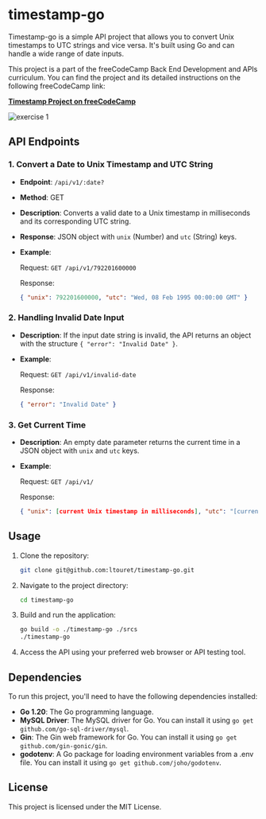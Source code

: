timestamp-go
============

Timestamp-go is a simple API project that allows you to convert Unix timestamps to UTC strings and vice versa. It's built using Go and can handle a wide range of date inputs.

This project is a part of the freeCodeCamp Back End Development and APIs curriculum. You can find the project and its detailed instructions on the following freeCodeCamp link:

**[Timestamp Project on freeCodeCamp](https://www.freecodecamp.org/learn/back-end-development-and-apis/back-end-development-and-apis-projects/timestamp-microservice)**

![exercise 1](./exercices/exercise.png?raw=true "Title")

API Endpoints
-------------

### 1\. Convert a Date to Unix Timestamp and UTC String

*   **Endpoint**: `/api/v1/:date?`
    
*   **Method**: GET
    
*   **Description**: Converts a valid date to a Unix timestamp in milliseconds and its corresponding UTC string.
    
*   **Response**: JSON object with `unix` (Number) and `utc` (String) keys.
    
*   **Example**:
    
    Request: `GET /api/v1/792201600000`
    
    Response:
    
    ```json
    { "unix": 792201600000, "utc": "Wed, 08 Feb 1995 00:00:00 GMT" }
    ```
    

### 2\. Handling Invalid Date Input

*   **Description**: If the input date string is invalid, the API returns an object with the structure `{ "error": "Invalid Date" }`.
    
*   **Example**:
    
    Request: `GET /api/v1/invalid-date`
    
    Response:
    
    ```json
    { "error": "Invalid Date" }
    ```
    

### 3\. Get Current Time

*   **Description**: An empty date parameter returns the current time in a JSON object with `unix` and `utc` keys.
    
*   **Example**:
    
    Request: `GET /api/v1/`
    
    Response:
    
    ```json
    { "unix": [current Unix timestamp in milliseconds], "utc": "[current UTC time in the format: Thu, 01 Jan 1970 00:00:00 GMT]" }
    ```
    

Usage
-----

1.  Clone the repository:
    
    ```bash
    git clone git@github.com:ltouret/timestamp-go.git
    ```
    
2.  Navigate to the project directory:
    
    ```bash
    cd timestamp-go
    ```
    
3.  Build and run the application:
    
    ```bash
    go build -o ./timestamp-go ./srcs
    ./timestamp-go
    ```
    
4.  Access the API using your preferred web browser or API testing tool.
    

Dependencies
------------

To run this project, you'll need to have the following dependencies installed:

- **Go 1.20**: The Go programming language.
- **MySQL Driver**: The MySQL driver for Go. You can install it using `go get github.com/go-sql-driver/mysql`.
- **Gin**: The Gin web framework for Go. You can install it using `go get github.com/gin-gonic/gin`.
- **godotenv**: A Go package for loading environment variables from a .env file. You can install it using `go get github.com/joho/godotenv`.

License
-------

This project is licensed under the MIT License.